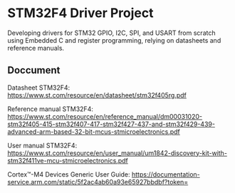 # STM32F4 Driver Project

Developing drivers for STM32 GPIO, I2C, SPI, and USART from scratch using Embedded C and register programming, relying on datasheets and reference manuals.

## Doccument
Datasheet STM32F4: https://www.st.com/resource/en/datasheet/stm32f405rg.pdf

Reference manual STM32F4: https://www.st.com/resource/en/reference_manual/dm00031020-stm32f405-415-stm32f407-417-stm32f427-437-and-stm32f429-439-advanced-arm-based-32-bit-mcus-stmicroelectronics.pdf

User manual STM32F4: https://www.st.com/resource/en/user_manual/um1842-discovery-kit-with-stm32f411ve-mcu-stmicroelectronics.pdf

Cortex™-M4 Devices Generic User Guide: https://documentation-service.arm.com/static/5f2ac4ab60a93e65927bbdbf?token=
